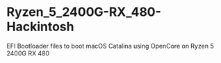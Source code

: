 # Ryzen_5_2400G-RX_480-Hackintosh
EFI Bootloader files to boot macOS Catalina using OpenCore on Ryzen 5 2400G RX 480
